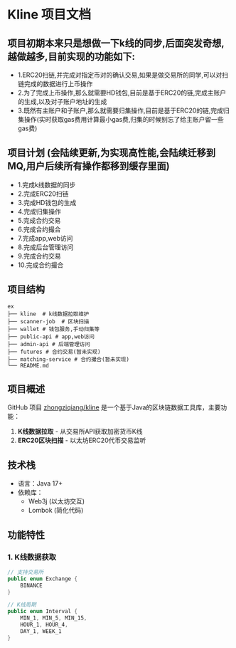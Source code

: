 # Kline 项目文档
## 项目初期本来只是想做一下k线的同步,后面突发奇想,越做越多,目前实现的功能如下:
- 1.ERC20扫链,并完成对指定币对的确认交易,如果是做交易所的同学,可以对扫链完成的数据进行上币操作
- 2.为了完成上币操作,那么就需要HD钱包,目前是基于ERC20的链,完成主账户的生成,以及对子账户地址的生成
- 3.既然有主账户和子账户,那么就需要归集操作,目前是基于ERC20的链,完成归集操作(实时获取gas费用计算最小gas费,归集的时候别忘了给主账户留一些gas费)

## 项目计划 (会陆续更新,为实现高性能,会陆续迁移到MQ,用户后续所有操作都移到缓存里面)
- 1.完成k线数据的同步
- 2.完成ERC20扫链
- 3.完成HD钱包的生成
- 4.完成归集操作
- 5.完成合约交易
- 6.完成合约撮合
- 7.完成app,web访问
- 8.完成后台管理访问
- 9.完成合约交易
- 10.完成合约撮合

## 项目结构
```
ex
├── kline  # k线数据拉取维护
├── scanner-job  # 区块扫描
├── wallet # 钱包服务,手动归集等
├── public-api # app,web访问
├── admin-api # 后端管理访问
├── futures # 合约交易(暂未实现)
├── matching-service # 合约撮合(暂未实现)
└── README.md
```


## 项目概述
GitHub 项目 [zhongziqiang/kline](https://github.com/zhongziqiang/kline) 是一个基于Java的区块链数据工具库，主要功能：

1. **K线数据拉取** - 从交易所API获取加密货币K线
2. **ERC20区块扫描** - 以太坊ERC20代币交易监听

## 技术栈
- 语言：Java 17+
- 依赖库：
    - Web3j (以太坊交互)
    - Lombok (简化代码)

## 功能特性

### 1. K线数据获取
```java
// 支持交易所
public enum Exchange {
    BINANCE
}

// K线周期
public enum Interval {
    MIN_1, MIN_5, MIN_15,
    HOUR_1, HOUR_4,
    DAY_1, WEEK_1
}